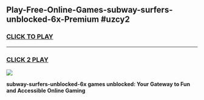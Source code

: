 
## Play-Free-Online-Games-subway-surfers-unblocked-6x-Premium #uzcy2
<h3>
<a href="https://premium.freeplayer.one?title=subway-surfers-unblocked-6x&ref=8M">CLICK TO PLAY</a></h3>
<hr>

<h3>
<a href="https://premium.freeplayer.one?title=subway-surfers-unblocked-6x&ref=8M">CLICK 2 PLAY</a>
  
</h3>

<a href="https://premium.freeplayer.one?title=subway-surfers-unblocked-6x&ref=8M"><img src="https://clearcache.store/games.png"></a>


**subway-surfers-unblocked-6x games unblocked: Your Gateway to Fun and Accessible Online Gaming**

